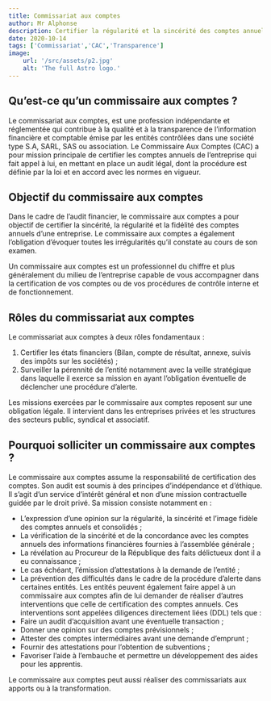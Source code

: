 ```yaml
---
title: Commissariat aux comptes
author: Mr Alphonse
description: Certifier la régularité et la sincérité des comptes annuels des entreprises.
date: 2020-10-14
tags: ['Commissariat','CAC','Transparence']
image:
    url: '/src/assets/p2.jpg'
    alt: 'The full Astro logo.'
---
```


## Qu’est-ce qu’un commissaire aux comptes ?
Le commissariat aux comptes, est une profession indépendante et réglementée qui contribue 
à la qualité et à la transparence de l’information financière et comptable émise par les entités 
contrôlées dans une société type S.A, SARL, SAS ou association. Le Commissaire Aux Comptes 
(CAC) a pour mission principale de certifier les comptes annuels de l’entreprise qui fait appel 
à lui, en mettant en place un audit légal, dont la procédure est définie par la loi et en accord 
avec les normes en vigueur.

## Objectif du commissaire aux comptes
Dans le cadre de l’audit financier, le commissaire aux comptes a pour objectif de certifier la 
sincérité, la régularité et la fidélité des comptes annuels d’une entreprise. Le commissaire aux 
comptes a également l’obligation d’évoquer toutes les irrégularités qu’il constate au cours de 
son examen.

Un commissaire aux comptes est un professionnel du chiffre et plus généralement du milieu 
de l’entreprise capable de vous accompagner dans la certification de vos comptes ou de vos 
procédures de contrôle interne et de fonctionnement. 

## Rôles du commissariat aux comptes 
Le commissariat aux comptes à deux rôles fondamentaux : 
1. Certifier les états financiers (Bilan, compte de résultat, annexe, suivis 
des impôts sur les sociétés) ;
2. Surveiller la pérennité de l’entité notamment avec la veille 
stratégique dans laquelle il exerce sa mission en ayant l’obligation éventuelle de 
déclencher une procédure d’alerte.

Les missions exercées par le commissaire aux comptes reposent sur une obligation légale. Il 
intervient dans les entreprises privées et les structures des secteurs public, syndical et 
associatif.

## Pourquoi solliciter un commissaire aux comptes ?
Le commissaire aux comptes assume la responsabilité de certification des comptes. Son audit 
est soumis à des principes d’indépendance et d’éthique. Il s’agit d’un service d’intérêt général 
et non d’une mission contractuelle guidée par le droit privé. Sa mission consiste notamment 
en :
- L’expression d’une opinion sur la régularité, la sincérité et l’image fidèle des comptes 
annuels et consolidés ;
- La vérification de la sincérité et de la concordance avec les comptes annuels des 
informations financières fournies à l’assemblée générale ;
- La révélation au Procureur de la République des faits délictueux dont il a eu 
connaissance ;
- Le cas échéant, l’émission d’attestations à la demande de l’entité ; 
- La prévention des difficultés dans le cadre de la procédure d’alerte dans certaines 
entités.
Les entités peuvent également faire appel à un commissaire aux comptes afin de lui 
demander de réaliser d’autres interventions que celle de certification des comptes annuels. 
Ces interventions sont appelées diligences directement liées (DDL) tels que : 
- Faire un audit d’acquisition avant une éventuelle transaction ;
- Donner une opinion sur des comptes prévisionnels ;
- Attester des comptes intermédiaires avant une demande d’emprunt ;
- Fournir des attestations pour l’obtention de subventions ;
- Favoriser l’aide à l’embauche et permettre un développement des aides pour les 
apprentis.

Le commissaire aux comptes peut aussi réaliser des commissariats aux apports ou à la 
transformation.